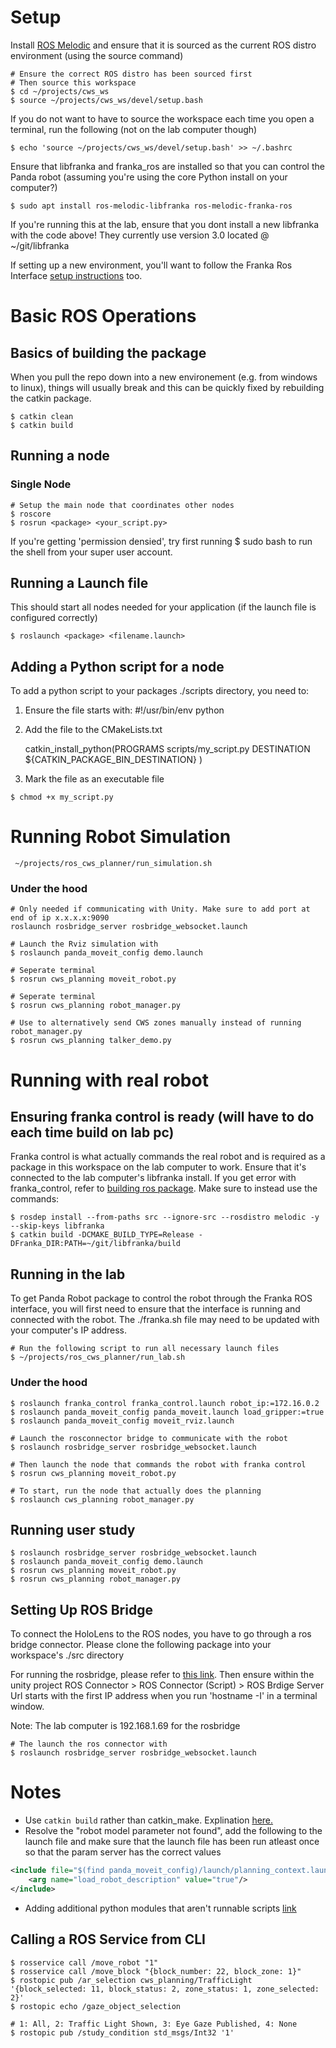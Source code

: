 # Setup
Install [ROS Melodic](http://wiki.ros.org/melodic/Installation/Ubuntu) and ensure that it is sourced as the current ROS distro environment (using the source command)

``` shell
# Ensure the correct ROS distro has been sourced first
# Then source this workspace
$ cd ~/projects/cws_ws
$ source ~/projects/cws_ws/devel/setup.bash
```
If you do not want to have to source the workspace each time you open a terminal, run the following (not on the lab computer though)
``` shell
$ echo 'source ~/projects/cws_ws/devel/setup.bash' >> ~/.bashrc
```
Ensure that libfranka and franka_ros are installed so that you can control the Panda robot (assuming you're using the core Python install on your computer?)
``` shell
$ sudo apt install ros-melodic-libfranka ros-melodic-franka-ros
```
If you're running this at the lab, ensure that you dont install a new libfranka with the code above! They currently use version 3.0 located @ ~/git/libfranka 

If setting up a new environment, you'll want to follow the Franka Ros Interface [setup instructions](https://www.saifsidhik.page/franka_ros_interface/instructions.html#installation) too. 

# Basic ROS Operations

## Basics of building the package
When you pull the repo down into a new environement (e.g. from windows to linux), things will usually break and this can be quickly fixed by rebuilding the catkin package.

``` shell
$ catkin clean
$ catkin build
```


## Running a node
### Single Node
``` shell
# Setup the main node that coordinates other nodes
$ roscore
$ rosrun <package> <your_script.py>  
```
If you're getting 'permission densied', try first running $ sudo bash to run the shell from your super user account. 

## Running a Launch file
This should start all nodes needed for your application (if the launch file is configured correctly)
``` shell
$ roslaunch <package> <filename.launch>
```
## Adding a Python script for a node
To add a python script to your packages ./scripts directory, you need to:
1. Ensure the file starts with: #!/usr/bin/env python
2. Add the file to the CMakeLists.txt 

    catkin_install_python(PROGRAMS scripts/my_script.py
    DESTINATION ${CATKIN_PACKAGE_BIN_DESTINATION}
    )

3. Mark the file as an executable file
``` shell
$ chmod +x my_script.py
```

# Running Robot Simulation
```shell
 ~/projects/ros_cws_planner/run_simulation.sh
```
### Under the hood
``` shell 
# Only needed if communicating with Unity. Make sure to add port at end of ip x.x.x.x:9090
roslaunch rosbridge_server rosbridge_websocket.launch

# Launch the Rviz simulation with 
$ roslaunch panda_moveit_config demo.launch

# Seperate terminal
$ rosrun cws_planning moveit_robot.py

# Seperate terminal 
$ rosrun cws_planning robot_manager.py

# Use to alternatively send CWS zones manually instead of running robot_manager.py
$ rosrun cws_planning talker_demo.py
```

# Running with real robot
## Ensuring franka control is ready (will have to do each time build on lab pc)
Franka control is what actually commands the real robot and is required as a package in this workspace on the lab computer to work. Ensure that it's connected to the lab computer's libfranka install. If you get error with franka_control, refer to [building ros package](/home/morgan/projects/ros_cws_planner/src/cws_planning/cws_nodes.launch). Make sure to instead use the commands:


``` shell
$ rosdep install --from-paths src --ignore-src --rosdistro melodic -y --skip-keys libfranka
$ catkin build -DCMAKE_BUILD_TYPE=Release -DFranka_DIR:PATH=~/git/libfranka/build
```

## Running in the lab
To get Panda Robot package to control the robot through the Franka ROS interface, you will first need to ensure that the interface is running and connected with the robot. The ./franka.sh file may need to be updated with your computer's IP address.

```shell
# Run the following script to run all necessary launch files 
$ ~/projects/ros_cws_planner/run_lab.sh
```
### Under the hood
``` shell
$ roslaunch franka_control franka_control.launch robot_ip:=172.16.0.2
$ roslaunch panda_moveit_config panda_moveit.launch load_gripper:=true
$ roslaunch panda_moveit_config moveit_rviz.launch

# Launch the rosconnector bridge to communicate with the robot
$ roslaunch rosbridge_server rosbridge_websocket.launch

# Then launch the node that commands the robot with franka control
$ rosrun cws_planning moveit_robot.py

# To start, run the node that actually does the planning
$ roslaunch cws_planning robot_manager.py
```

## Running user study
``` shell 
$ roslaunch rosbridge_server rosbridge_websocket.launch
$ roslaunch panda_moveit_config demo.launch
$ rosrun cws_planning moveit_robot.py
$ rosrun cws_planning robot_manager.py
```

## Setting Up ROS Bridge
To connect the HoloLens to the ROS nodes, you have to go through a ros bridge connector. Please clone the following package into your workspace's ./src directory 

For running the rosbridge, please refer to [this link](http://wiki.ros.org/rosbridge_suite/Tutorials/RunningRosbridge). Then ensure within the unity project ROS Connector > ROS Connector (Script) > ROS Brdige Server Url starts with the first IP address when you run 'hostname -I' in a terminal window. 

Note: The lab computer is 192.168.1.69 for the rosbridge

``` shell
# The launch the ros connector with 
$ roslaunch rosbridge_server rosbridge_websocket.launch
```

# Notes
- Use `catkin build` rather than catkin_make. Explination [here.](https://answers.ros.org/question/320613/catkin_make-vs-catkin_make_isolated-which-is-preferred/)
- Resolve the "robot model parameter not found", add the following to the launch file and make sure that the launch file has been run atleast once so that the param server has the correct values
``` xml
<include file="$(find panda_moveit_config)/launch/planning_context.launch">
    <arg name="load_robot_description" value="true"/>
</include>
```
- Adding additional python modules that aren't runnable scripts [link](https://roboticsbackend.com/ros-import-python-module-from-another-package/)

## Calling a ROS Service from CLI
```shell
$ rosservice call /move_robot "1"
$ rosservice call /move_block "{block_number: 22, block_zone: 1}"
$ rostopic pub /ar_selection cws_planning/TrafficLight '{block_selected: 11, block_status: 2, zone_status: 1, zone_selected: 2}'
$ rostopic echo /gaze_object_selection

# 1: All, 2: Traffic Light Shown, 3: Eye Gaze Published, 4: None
$ rostopic pub /study_condition std_msgs/Int32 '1'
```